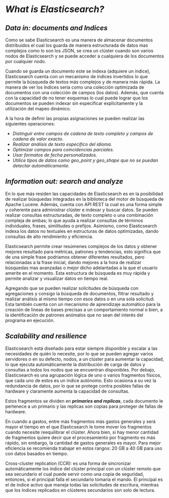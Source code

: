 # *What is Elasticsearch?*

## *Data in: documents and Indices*

Como se sabe Elasticsearch es una manera de almacenar documentos distribuidos el cual los guarda de manera estructurada de datos mas complejos como lo son los JSON, se crea un clúster cuando son varios nodos de Elasticsearch y se puede acceder a cualquiera de los documentos por cualquier nodo.

Cuando se guarda un documento este se indexa (adquiere un índice), Elasticsearch cuenta con un mecanismo de índices invertidos lo que permite la búsqueda de textos más complejos y de manera más rápida. La manera de ver los índices seria como una colección optimizada de documentos con una colección de campos (los datos). Además, que cuenta con la capacidad de no tener esquemas lo cual puede lograr que los documentos se pueden indexar sin especificar explícitamente y la utilización del mapeo dinámico.

A la hora de definir las propias asignaciones se pueden realizar las siguientes operaciones:

* *Distinguir entre campos de cadena de texto completo y campos de cadena de valor exacto.* 
* *Realizar análisis de texto específico del idioma.* 
* *Optimizar campos para coincidencias parciales.* 
* *Usar formatos de fecha personalizados.* 
* *Utilice tipos de datos como geo_point y geo_shape que no se puedan detectar automáticamente.* 

## *Information out: search and analyze*

En lo que más residen las capacidades de Elasticsearch es en la posibilidad de realizar búsquedas integradas en la biblioteca del motor de búsqueda de Apache Lucene. Además, cuenta con API REST la cual es una forma simple y coherente para administrar clúster e indexar y buscar datos. Se pueden realizar consultas estructuradas, de texto completo o una combinación compleja de ambas; lo que ayuda a realizar consultas de términos individuales, frases, similitudes o prefijos. Asimismo, como Elasticsearch indexa los datos no textuales en estructuras de datos optimizadas, dando consultas de alto rendimiento y eficiencia.

Elasticsearch permite crear resúmenes complejos de los datos y obtener mejores resultado para métricas, patrones y tendencias, esto significa que de una simple frase podríamos obtener diferentes resultados, pero relacionadas a la frase inicial, dando mejores a la hora de realizar búsquedas mas avanzadas o mejor dicho adelantadas a la que el usuario amerite en el momento. Esta estructura de búsqueda es muy rápida y permite analizar y visualizar datos en tiempo real.

Agregando que se pueden realizar solicitudes de búsqueda con agregaciones y consigo la búsqueda de documentos, filtrar resultado y realizar análisis al mismo tiempo con esos datos o en una sola solicitud. Esta también cuenta con un mecanismo de aprendizaje automático para la creación de líneas de bases precisas a un comportamiento normal o bien, a la identificación de patrones anómalos que no sean del interés del programa en ejecución.

<div style='page-break-after: always'></div>

## *Scalability and resilience*

Elasticsearch está diseñado para estar siempre disponible y escalar a las necesidades de quién lo necesite, por lo que se pueden agregar varios servidores o en su defecto, nodos, a un clúster para aumentar la capacidad, lo que ejecuta automáticamente la distribución de carga de datos y consultas a todos los nodos que se encuentran disponibles. Por debajo, Elasticsearch es una agrupación lógica de uno o varios fragmentos físicos, que cada uno de estos es un índice autónomo. Esto ocasiona a su vez la redundancia de datos, por lo que se protege contra posibles fallas de hardware y claramente aumenta la capacidad de consultas.

Estos fragmentos se dividen en ***primaries and replicas***, cada documento le pertenece a un primario y las replicas son copias para proteger de fallas de hardware.

En cuando a gastos, entre más fragmentos más gastos generales y será mayor el tiempo en el que Elasticsearch le tome mover los fragmentos cuando necesite reequilibrar el clúster. Ahora bien, si hay menor cantidad de fragmentos quiere decir que el procesamiento por fragmento es más rápido, sin embargo, la cantidad de gastos generales es mayor. Para mejor eficiencia se recomienda trabajar en estos rangos: 20 GB a 40 GB para uso con datos basados en tiempo.

Cross-cluster replication (CCR): es una forma de sincronizar automáticamente los índice del clúster principal con un clúster remoto que sea secundario el cual puede servir como una copia de seguridad, entonces, si el principal falla el secundario tomaría el mando. El principal es el de índice activo que maneja todas las solicitudes de escritura, mientras que los índices replicados en clústeres secundarios son solo de lectura.
